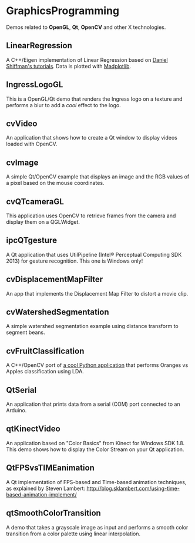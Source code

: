 GraphicsProgramming
===================

Demos related to **OpenGL**, **Qt**, **OpenCV** and other X technologies.

LinearRegression
--------------
A C++/Eigen implementation of Linear Regression based on [Daniel Shiffman's tutorials](https://www.youtube.com/watch?v=szXbuO3bVRk). Data is plotted with [Madplotlib](https://github.com/madplotlib/madplotlib).

IngressLogoGL
--------------
This is a OpenGL/Qt demo that renders the Ingress logo on a texture and performs a blur to add a *cool* effect to the logo.

cvVideo
--------------
An application that shows how to create a Qt window to display videos loaded with OpenCV.

cvImage
--------------
A simple Qt/OpenCV example that displays an image and the RGB values of a pixel based on the mouse coordinates.

cvQTcameraGL
--------------
This application uses OpenCV to retrieve frames from the camera and display them on a QGLWidget.

ipcQTgesture
--------------
A Qt application that uses UtilPipeline (Intel® Perceptual Computing SDK 2013) for gesture recognition. This one is Windows only!

cvDisplacementMapFilter
--------------
An app that implements the Displacement Map Filter to distort a movie clip. 

cvWatershedSegmentation
--------------
A simple watershed segmentation example using distance transform to segment beans.

cvFruitClassification
--------------
A C++/OpenCV port of [a cool Python application](http://github.com/eliezerb/FruitClassification) that performs Oranges vs Apples classification using LDA.

QtSerial
--------------
An application that prints data from a serial (COM) port connected to an Arduino.

qtKinectVideo
--------------
An application based on "Color Basics" from Kinect for Windows SDK 1.8. 
This demo shows how to display the Color Stream on your Qt application.

QtFPSvsTIMEanimation
--------------
A Qt implementation of FPS-based and Time-based animation techniques, as explained by Steven Lambert:
http://blog.sklambert.com/using-time-based-animation-implement/

qtSmoothColorTransition
--------------
A demo that takes a grayscale image as input and performs a smooth color transition from a color palette using linear interpolation.
